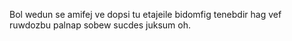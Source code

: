 Bol wedun se amifej ve dopsi tu etajeile bidomfig tenebdir hag vef ruwdozbu palnap sobew sucdes juksum oh.